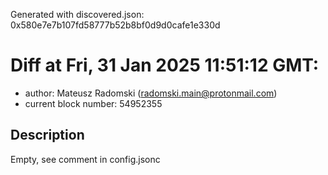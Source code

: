 Generated with discovered.json: 0x580e7e7b107fd58777b52b8bf0d9d0cafe1e330d

# Diff at Fri, 31 Jan 2025 11:51:12 GMT:

- author: Mateusz Radomski (<radomski.main@protonmail.com>)
- current block number: 54952355

## Description

Empty, see comment in config.jsonc

